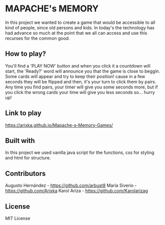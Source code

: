 # MAPACHE's MEMORY

In this project we wanted to create a game that would be accessible to all kind of people, since old persons and kids. In today's the technology has had advance so much at the point that we all can access and use this recurses for the common good. 

## How to play?

You'll find a 'PLAY NOW' button and when you click it a countdown will start, the 'Ready?' word will announce you that the game is close to beggin. Some cards will appear and try to keep their position! cause in a few seconds they will be flipped and then, it's your turn to click them by pairs. Any time you find pairs, your timer will give you some seconds more, but if you click the wrong cards your time will give you less seconds so... hurry up! 

## Link to play
https://arixka.github.io/Mapache-s-Memory-Games/

## Built with
In this project we used vanilla java script for the functions, css for styling and html for structure.

## Contributors 

Augusto Hernández - https://github.com/arbust8
María Siverio     - https://github.com/Arixka
Karol Ariza       - https://github.com/Karolarizag

## License 
MIT License 
